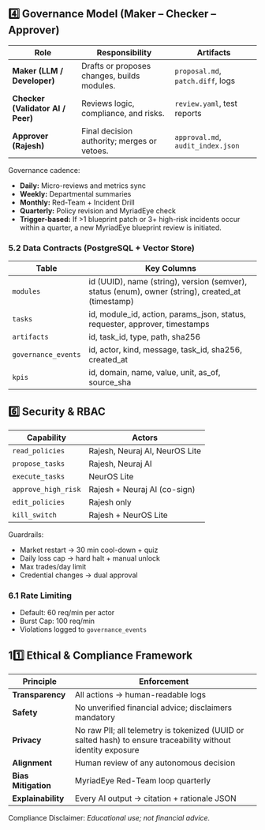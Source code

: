 <!-- EDIT START: Section 4 -->
## 4️⃣ Governance Model (Maker – Checker – Approver)

| Role | Responsibility | Artifacts |
|------|----------------|------------|
| **Maker (LLM / Developer)** | Drafts or proposes changes, builds modules. | `proposal.md`, `patch.diff`, logs |
| **Checker (Validator AI / Peer)** | Reviews logic, compliance, and risks. | `review.yaml`, test reports |
| **Approver (Rajesh)** | Final decision authority; merges or vetoes. | `approval.md`, `audit_index.json` |

Governance cadence:
- **Daily:** Micro-reviews and metrics sync  
- **Weekly:** Departmental summaries  
- **Monthly:** Red-Team + Incident Drill  
- **Quarterly:** Policy revision and MyriadEye check  
- **Trigger-based:** If >1 blueprint patch or 3+ high-risk incidents occur within a quarter, a new MyriadEye blueprint review is initiated.
<!-- EDIT END -->

<!-- EDIT START: Section 5 -->
### 5.2 Data Contracts (PostgreSQL + Vector Store)
| Table | Key Columns |
|--------|-------------|
| `modules` | id (UUID), name (string), version (semver), status (enum), owner (string), created_at (timestamp) |
| `tasks` | id, module_id, action, params_json, status, requester, approver, timestamps |
| `artifacts` | id, task_id, type, path, sha256 |
| `governance_events` | id, actor, kind, message, task_id, sha256, created_at |
| `kpis` | id, domain, name, value, unit, as_of, source_sha |
<!-- EDIT END -->

<!-- EDIT START: Section 6 -->
## 6️⃣ Security & RBAC

| Capability | Actors |
|-------------|---------|
| `read_policies` | Rajesh, Neuraj AI, NeurOS Lite |
| `propose_tasks` | Rajesh, Neuraj AI |
| `execute_tasks` | NeurOS Lite |
| `approve_high_risk` | Rajesh + Neuraj AI (co-sign) |
| `edit_policies` | Rajesh only |
| `kill_switch` | Rajesh + NeurOS Lite |

Guardrails:
- Market restart → 30 min cool-down + quiz  
- Daily loss cap → hard halt + manual unlock  
- Max trades/day limit  
- Credential changes → dual approval  

### 6.1 Rate Limiting
- Default: 60 req/min per actor
- Burst Cap: 100 req/min
- Violations logged to `governance_events`
<!-- EDIT END -->

<!-- EDIT START: Section 11 -->
## 11️⃣ Ethical & Compliance Framework

| Principle | Enforcement |
|------------|-------------|
| **Transparency** | All actions → human-readable logs |
| **Safety** | No unverified financial advice; disclaimers mandatory |
| **Privacy** | No raw PII; all telemetry is tokenized (UUID or salted hash) to ensure traceability without identity exposure |
| **Alignment** | Human review of any autonomous decision |
| **Bias Mitigation** | MyriadEye Red-Team loop quarterly |
| **Explainability** | Every AI output → citation + rationale JSON |

Compliance Disclaimer: *Educational use; not financial advice.*
<!-- EDIT END -->